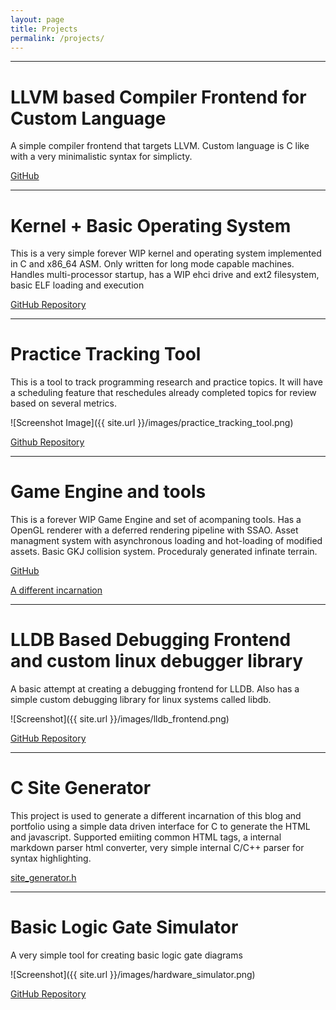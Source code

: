 ```yaml
---
layout: page
title: Projects
permalink: /projects/
---
```


----------

# LLVM based Compiler Frontend for Custom Language

A simple compiler frontend that targets LLVM.  Custom language
is C like with a very minimalistic syntax for simplicty.

[GitHub](https://github.com/Twiebs/compiler02)

------

# Kernel + Basic Operating System

This is a very simple forever WIP kernel and operating system implemented in C and x86_64 ASM.
Only written for long mode capable machines.  Handles multi-processor startup, has a WIP ehci
drive and ext2 filesystem, basic ELF loading and execution

[GitHub Repository](https://github.com/Twiebs/tjw_kernel)

----

# Practice Tracking Tool

This is a tool to track programming research and practice topics.
It will have a scheduling feature that reschedules already completed
topics for review based on several metrics.

![Screenshot Image]({{ site.url }}/images/practice_tracking_tool.png)

[Github Repository](https://github.com/Twiebs/practice_tracking_tool)

---

# Game Engine and tools

This is a forever WIP Game Engine and set of acompaning tools.  Has a OpenGL
renderer with a deferred rendering pipeline with SSAO.  Asset managment system
with asynchronous loading and hot-loading of modified assets.  Basic GKJ collision
system.  Proceduraly generated infinate terrain.  

[GitHub](https://github.com/Twiebs/venom)

[A different incarnation](https://github.com/Twiebs/Raptor)

-----

# LLDB Based Debugging Frontend and custom linux debugger library

A basic attempt at creating a debugging frontend for LLDB.  Also has 
a simple custom debugging library for linux systems called libdb.

![Screenshot]({{ site.url }}/images/lldb_frontend.png)

[GitHub Repository](https://github.com/Twiebs/debugger)

---

# C Site Generator

This project is used to generate a different incarnation of this blog and portfolio using
a simple data driven interface for C to generate the HTML and javascript.  Supported emiiting
common HTML tags, a internal markdown parser html converter, very simple  internal C/C++ parser for syntax
highlighting. 


[site_generator.h](http://github.com/twiebs/site_generator/site_generator.h)

-----

# Basic Logic Gate Simulator

A very simple tool for creating basic logic gate diagrams

![Screenshot]({{ site.url }}/images/hardware_simulator.png)

[GitHub Repository](https://github.com/Twiebs/hardware_simulator)
